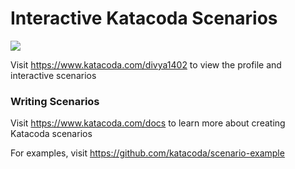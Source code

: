 # Interactive Katacoda Scenarios

[![](http://shields.katacoda.com/katacoda/divya1402/count.svg)](https://www.katacoda.com/divya1402 "Get your profile on Katacoda.com")

Visit https://www.katacoda.com/divya1402 to view the profile and interactive scenarios

### Writing Scenarios
Visit https://www.katacoda.com/docs to learn more about creating Katacoda scenarios

For examples, visit https://github.com/katacoda/scenario-example
